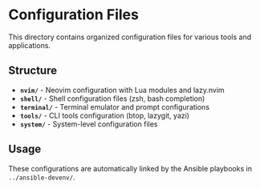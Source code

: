 # Configuration Files

This directory contains organized configuration files for various tools and applications.

## Structure

- **`nvim/`** - Neovim configuration with Lua modules and lazy.nvim
- **`shell/`** - Shell configuration files (zsh, bash completion)
- **`terminal/`** - Terminal emulator and prompt configurations
- **`tools/`** - CLI tools configuration (btop, lazygit, yazi)
- **`system/`** - System-level configuration files

## Usage

These configurations are automatically linked by the Ansible playbooks in `../ansible-devenv/`.
